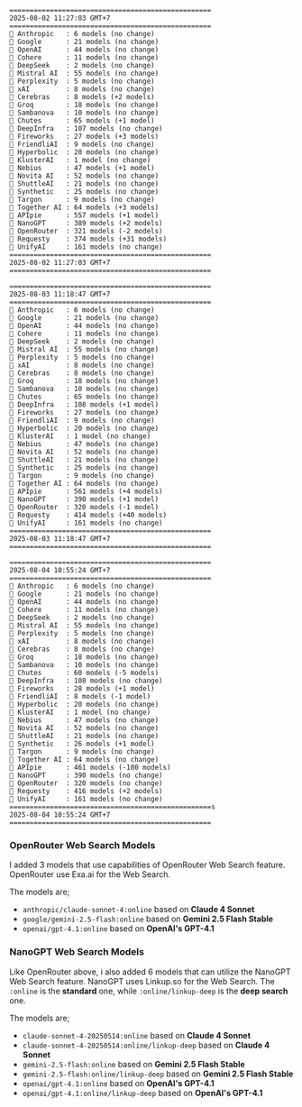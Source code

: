 ```plaintext
==================================================
2025-08-02 11:27:03 GMT+7
==================================================
🤖 Anthropic   : 6 models (no change)
🤖 Google      : 21 models (no change)
🤖 OpenAI      : 44 models (no change)
🤖 Cohere      : 11 models (no change)
🤖 DeepSeek    : 2 models (no change)
🤖 Mistral AI  : 55 models (no change)
🤖 Perplexity  : 5 models (no change)
🤖 xAI         : 8 models (no change)
🤖 Cerebras    : 8 models (+2 models)
🤖 Groq        : 18 models (no change)
🤖 Sambanova   : 10 models (no change)
🤖 Chutes      : 65 models (+1 model)
🤖 DeepInfra   : 107 models (no change)
🤖 Fireworks   : 27 models (+3 models)
🤖 FriendliAI  : 9 models (no change)
🤖 Hyperbolic  : 20 models (no change)
🤖 KlusterAI   : 1 model (no change)
🤖 Nebius      : 47 models (+1 model)
🤖 Novita AI   : 52 models (no change)
🤖 ShuttleAI   : 21 models (no change)
🤖 Synthetic   : 25 models (no change)
🤖 Targon      : 9 models (no change)
🤖 Together AI : 64 models (+3 models)
🤖 APIpie      : 557 models (+1 model)
🤖 NanoGPT     : 389 models (+2 models)
🤖 OpenRouter  : 321 models (-2 models)
🤖 Requesty    : 374 models (+31 models)
🤖 UnifyAI     : 161 models (no change)
==================================================
2025-08-02 11:27:03 GMT+7
==================================================

==================================================
2025-08-03 11:18:47 GMT+7
==================================================
🤖 Anthropic   : 6 models (no change)
🤖 Google      : 21 models (no change)
🤖 OpenAI      : 44 models (no change)
🤖 Cohere      : 11 models (no change)
🤖 DeepSeek    : 2 models (no change)
🤖 Mistral AI  : 55 models (no change)
🤖 Perplexity  : 5 models (no change)
🤖 xAI         : 8 models (no change)
🤖 Cerebras    : 8 models (no change)
🤖 Groq        : 18 models (no change)
🤖 Sambanova   : 10 models (no change)
🤖 Chutes      : 65 models (no change)
🤖 DeepInfra   : 108 models (+1 model)
🤖 Fireworks   : 27 models (no change)
🤖 FriendliAI  : 9 models (no change)
🤖 Hyperbolic  : 20 models (no change)
🤖 KlusterAI   : 1 model (no change)
🤖 Nebius      : 47 models (no change)
🤖 Novita AI   : 52 models (no change)
🤖 ShuttleAI   : 21 models (no change)
🤖 Synthetic   : 25 models (no change)
🤖 Targon      : 9 models (no change)
🤖 Together AI : 64 models (no change)
🤖 APIpie      : 561 models (+4 models)
🤖 NanoGPT     : 390 models (+1 model)
🤖 OpenRouter  : 320 models (-1 model)
🤖 Requesty    : 414 models (+40 models)
🤖 UnifyAI     : 161 models (no change)
==================================================
2025-08-03 11:18:47 GMT+7
==================================================

==================================================
2025-08-04 10:55:24 GMT+7
==================================================
🤖 Anthropic   : 6 models (no change)
🤖 Google      : 21 models (no change)
🤖 OpenAI      : 44 models (no change)
🤖 Cohere      : 11 models (no change)
🤖 DeepSeek    : 2 models (no change)
🤖 Mistral AI  : 55 models (no change)
🤖 Perplexity  : 5 models (no change)
🤖 xAI         : 8 models (no change)
🤖 Cerebras    : 8 models (no change)
🤖 Groq        : 18 models (no change)
🤖 Sambanova   : 10 models (no change)
🤖 Chutes      : 60 models (-5 models)
🤖 DeepInfra   : 108 models (no change)
🤖 Fireworks   : 28 models (+1 model)
🤖 FriendliAI  : 8 models (-1 model)
🤖 Hyperbolic  : 20 models (no change)
🤖 KlusterAI   : 1 model (no change)
🤖 Nebius      : 47 models (no change)
🤖 Novita AI   : 52 models (no change)
🤖 ShuttleAI   : 21 models (no change)
🤖 Synthetic   : 26 models (+1 model)
🤖 Targon      : 9 models (no change)
🤖 Together AI : 64 models (no change)
🤖 APIpie      : 461 models (-100 models)
🤖 NanoGPT     : 390 models (no change)
🤖 OpenRouter  : 320 models (no change)
🤖 Requesty    : 416 models (+2 models)
🤖 UnifyAI     : 161 models (no change)
==================================================s
2025-08-04 10:55:24 GMT+7
==================================================
```

### OpenRouter Web Search Models
I added 3 models that use capabilities of OpenRouter Web Search feature. OpenRouter use Exa.ai for the Web Search.

The models are;
- `anthropic/claude-sonnet-4:online` based on **Claude 4 Sonnet**
- `google/gemini-2.5-flash:online` based on **Gemini 2.5 Flash Stable**
- `openai/gpt-4.1:online` based on **OpenAI's GPT-4.1**

### NanoGPT Web Search Models 
Like OpenRouter above, i also added 6 models that can utilize the NanoGPT Web Search feature. NanoGPT uses Linkup.so for the Web Search. The `:online` is the **standard** one, while `:online/linkup-deep` is the **deep search** one.

The models are;
- `claude-sonnet-4-20250514:online` based on **Claude 4 Sonnet**
- `claude-sonnet-4-20250514:online/linkup-deep` based on **Claude 4 Sonnet**
- `gemini-2.5-flash:online` based on **Gemini 2.5 Flash Stable**
- `gemini-2.5-flash:online/linkup-deep` based on **Gemini 2.5 Flash Stable**
- `openai/gpt-4.1:online` based on **OpenAI's GPT-4.1**
- `openai/gpt-4.1:online/linkup-deep` based on **OpenAI's GPT-4.1**